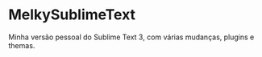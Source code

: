 MelkySublimeText
================

Minha versão pessoal do Sublime Text 3, com várias mudanças, plugins e themas.
